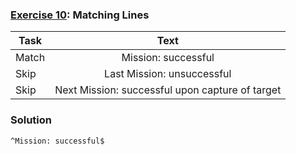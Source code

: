 ### [Exercise 10](https://regexone.com/lesson/line_beginning_end): Matching Lines

| Task |                      Text                       |
| ----- | :---------------------------------------------: |
| Match |               Mission: successful               |
| Skip  |           Last Mission: unsuccessful            |
| Skip  | Next Mission: successful upon capture of target |

### Solution

```
^Mission: successful$
```
